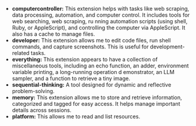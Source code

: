 *   **computercontroller:** This extension helps with tasks like web scraping, data processing, automation, and computer control. It includes tools for web searching, web scraping, ru
nning automation scripts (using shell, Ruby, or AppleScript), and controlling the computer via AppleScript. It also has a cache to manage files.
*   **developer:** This extension allows me to edit code files, run shell commands, and capture screenshots. This is useful for development-related tasks.
*   **everything:** This extension appears to have a collection of miscellaneous tools, including an echo function, an adder, environment variable printing, a long-running operation d
emonstrator, an LLM sampler, and a function to retrieve a tiny image.
*    **sequential-thinking:** A tool designed for dynamic and reflective problem-solving.
*   **memory:** This extension allows me to store and retrieve information, categorized and tagged for easy access. It helps manage important details across sessions.
* **platform:** This allows me to read and list resources.
